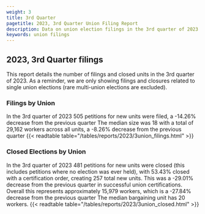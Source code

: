 ```yaml
---
weight: 3
title: 3rd Quarter
pagetitle: 2023, 3rd Quarter Union Filing Report
description: Data on union election filings in the 3rd quarter of 2023
keywords: union filings
---
```


## 2023, 3rd Quarter filings

This report details the number of filings and closed units in the 3rd quarter of 2023. As a reminder, we are only showing filings and closures related to single union elections (rare multi-union elections are excluded).

### Filings by Union
In the 3rd quarter of 2023 505 petitions for new units were filed, a -14.26% decrease from the previous quarter The median size was 18 with a total of 29,162 workers across all units, a -8.26% decrease from the previous quarter
{{< readtable table="/tables/reports/2023/3union_filings.html" >}}

### Closed Elections by Union
In the 3rd quarter of 2023 481 petitions for new units were closed (this includes petitions where no election was ever held), with 53.43% closed with a certification order, creating 257 total new units. This was a -29.01% decrease from the previous quarter in successful union certifications. Overall this represents approximately 15,979 workers, which is a -27.84% decrease from the previous quarter The median bargaining unit has 20 workers.
{{< readtable table="/tables/reports/2023/3union_closed.html" >}}
